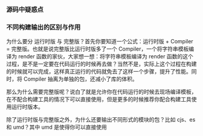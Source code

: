 ### 源码中疑惑点
### 不同构建输出的区别与作用
为什么要分 运行时版 与 完整版？首先你要知道一个公式：运行时版 + Compiler = 完整版。也就是说完整版比运行时版多了一个 Compiler，一个将字符串模板编译为 render 函数的家伙，大家想一想：将字符串模板编译为 render 函数的这个过程，是不是一定要在代码运行的时候再去做？当然不是，实际上这个过程在构建的时候就可以完成，这样真正运行的代码就免去了这样一个步骤，提升了性能。同时，将 Compiler 抽离为单独的包，还减小了库的体积。

那么为什么需要完整版呢？说白了就是允许你在代码运行的时候去现场编译模板，在不配合构建工具的情况下可以直接使用，但是更多的时候推荐你配合构建工具使用运行时版本。

除了运行时版与完整版之外，为什么还要输出不同形式的模块的包？比如 cjs、es 和 umd？其中 umd 是使得你可以直接使用 <script> 标签引用Vue的模块形式。但我们使用 Vue 的时候更多的是结合构建工具，比如 webpack 之类的，而 cjs 形式的模块就是为 browserify 和 webpack 1 提供的，他们在加载模块的时候不能直接加载 ES Module。而 webpack2+ 以及 Rollup 是可以直接加载 ES Module 的，所以就有了 es 形式的模块输出。

#### Vue.set()
向响应式对象中添加一个属性，并确保这个新属性同样是响应式的，且触发视图更新。它必须用于向响应式对象上添加新属性，因为 Vue 无法探测普通的新增属性 
注意对象不能是 Vue 实例，或者 Vue 实例的根数据对象
Vue.set()一般用在methods的方法中向已存在的响应式对象中添加新的属性，
不可向data添加新属性，不可在data对象未载入时添加新属性

#### watch和computed的区别
计算属性具有缓存。计算属性是基于它们的依赖进行缓存的。
计算属性只有在它的相关依赖发生改变时才会重新求值。
这就意味着只要 依赖没有发生改变，多次访问计算属性会立即返回之前的计算结果，而不必再次执行函数。

而侦听器watch是侦听一个特定的值，当该值变化时执行特定的函数。

①从属性名上，computed是计算属性，也就是依赖其它的属性计算所得出最后的值。watch是去监听一个值的变化，然后执行相对应的函数。
②从实现上，computed的值在getter执行后是会缓存的，只有在它依赖的属性值改变之后，下一次获取computed的值时才会重新调用对应的getter来计算。
watch在每次监听的值变化时，都会执行回调。其实从这一点来看，都是在依赖的值变化之后，去执行回调。很多功能本来就很多属性都可以用，只不过有更适合的。如果一个值依赖多个属性（多对一），用computed肯定是更加方便的。如果一个值变化后会引起一系列操作，或者一个值变化会引起一系列值的变化（一对多），用watch更加方便一些。
③watch的回调里面会传入监听属性的新旧值，通过这两个值可以做一些特定的操作。computed通常就是简单的计算。
④watch和computed并没有哪个更底层，watch内部调用的是vm.$watch，它们的共同之处就是每个定义的属性都单独建立了一个Watcher对象。



